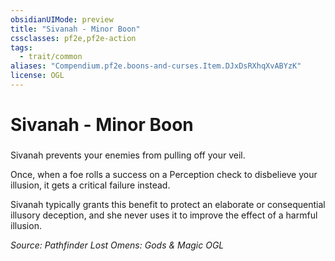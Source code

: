 ```yaml
---
obsidianUIMode: preview
title: "Sivanah - Minor Boon"
cssclasses: pf2e,pf2e-action
tags:
  - trait/common
aliases: "Compendium.pf2e.boons-and-curses.Item.DJxDsRXhqXvABYzK"
license: OGL
---
```

# Sivanah - Minor Boon

### 






Sivanah prevents your enemies from pulling off your veil.

Once, when a foe rolls a success on a Perception check to disbelieve your illusion, it gets a critical failure instead.

Sivanah typically grants this benefit to protect an elaborate or consequential illusory deception, and she never uses it to improve the effect of a harmful illusion.

*Source: Pathfinder Lost Omens: Gods & Magic*
*OGL*